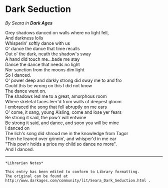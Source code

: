 # Dark Seduction

_By Seara in **Dark Ages**_

Grey shadows danced on walls where no light fell,  
And darkness lolls  
Whisperin' softly dance with us  
O' dance the dance that time recalls  
Out o' the dark, neath the shadow's sway  
A hand did touch me...bade me stay  
Dance the dance that needs no light  
Nor sanction from the moons dim light  
So I danced.  
O' power deep and darkly strong did sway me to and fro  
Could this be wrong on this I did not know  
The dance went on.  
The shadows led me to a great, amorphous room  
Where skeletal faces leer'd from walls of deepest gloom  
I embraced the song that fell abruptly on me ears  
O' come, it sang, young Aisling, come and lose yer fears  
Be strong it said, the pow'r will entwine  
Be strong it said, and dance, and soon you will be mine  
I danced on  
The lich's song did shroud me in the knowledge from Tagor  
Then he leaned over grinnin', and whisper'd in me ear  
"This pow'r holds a price my child so dance no more".  
And I danced.  

***

```
*Librarian Notes*

This entry has been edited to conform to Library formatting.
The original can be found at http://www.darkages.com/community/lit/Seara_Dark_Seduction.html .
```
